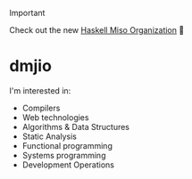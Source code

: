 > [!IMPORTANT]
> Check out the new [Haskell Miso Organization](https://github.com/haskell-miso) 🍜

# dmjio

I'm interested in:
  - Compilers
  - Web technologies
  - Algorithms & Data Structures
  - Static Analysis
  - Functional programming
  - Systems programming
  - Development Operations
